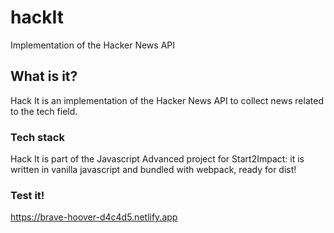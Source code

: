 # hackIt
Implementation of the Hacker News API

## What is it?

Hack It is an implementation of the Hacker News API to collect news related to the tech field. 

### Tech stack

Hack It is part of the Javascript Advanced project for Start2Impact: it is written in vanilla javascript and bundled with webpack, ready for dist!

### Test it!

https://brave-hoover-d4c4d5.netlify.app
